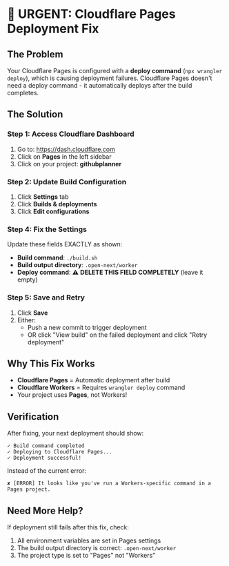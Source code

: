 # 🚨 URGENT: Cloudflare Pages Deployment Fix

## The Problem
Your Cloudflare Pages is configured with a **deploy command** (`npx wrangler deploy`), which is causing deployment failures. Cloudflare Pages doesn't need a deploy command - it automatically deploys after the build completes.

## The Solution

### Step 1: Access Cloudflare Dashboard
1. Go to: https://dash.cloudflare.com
2. Click on **Pages** in the left sidebar
3. Click on your project: **githubplanner**

### Step 2: Update Build Configuration
1. Click **Settings** tab
2. Click **Builds & deployments**
3. Click **Edit configurations**

### Step 4: Fix the Settings
Update these fields EXACTLY as shown:

- **Build command**: `./build.sh`
- **Build output directory**: `.open-next/worker`
- **Deploy command**: ⚠️ **DELETE THIS FIELD COMPLETELY** (leave it empty)

### Step 5: Save and Retry
1. Click **Save**
2. Either:
   - Push a new commit to trigger deployment
   - OR click "View build" on the failed deployment and click "Retry deployment"

## Why This Fix Works

- **Cloudflare Pages** = Automatic deployment after build
- **Cloudflare Workers** = Requires `wrangler deploy` command
- Your project uses **Pages**, not Workers!

## Verification
After fixing, your next deployment should show:
```
✓ Build command completed
✓ Deploying to Cloudflare Pages...
✓ Deployment successful!
```

Instead of the current error:
```
✘ [ERROR] It looks like you've run a Workers-specific command in a Pages project.
```

## Need More Help?
If deployment still fails after this fix, check:
1. All environment variables are set in Pages settings
2. The build output directory is correct: `.open-next/worker`
3. The project type is set to "Pages" not "Workers"
